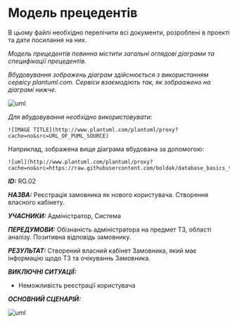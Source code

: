 # Модель прецедентів

В цьому файлі необхідно перелічити всі документи, розроблені в проекті та дати посилання на них.

*Модель прецедентів повинна містити загальні оглядові діаграми та специфікації прецедентів.*

*Вбудовування зображень діаграм здійснюється з використанням сервісу plantuml.com. Сервіси взаємодіють так, як зобраажено на діаграмі нижче.*

![uml](http://www.plantuml.com/plantuml/proxy?cache=no&src=https://raw.githubusercontent.com/boldak/database_basics_template/master/src/uml/example.puml)

*Для вбудовування необхідно використовувати:*
```
![IMAGE TITLE](http://www.plantuml.com/plantuml/proxy?cache=no&src=URL_OF_PUML_SOURCE)
```
Наприклад, зображена вище діаграма вбудована за допомогою:
```
![uml](http://www.plantuml.com/plantuml/proxy?cache=no&src=https://raw.githubusercontent.com/boldak/database_basics_template/master/src/uml/example.puml)
```
***ID:*** RG.02

***НАЗВА:*** Реєстрація замовника як нового користувача. Створення власного кабінету.

***УЧАСНИКИ:*** Адміністратор, Система

***ПЕРЕДУМОВИ:*** Обізнаність адміністратора на предмет ТЗ, області аналізу. Позитивна відповідь замовнику.

***РЕЗУЛЬТАТ:*** Створений власний кабінет Замовника, який має інформацію щодо ТЗ та очікуваннь Замовника.

***ВИКЛЮЧНІ СИТУАЦІЇ:***
 - Неможливість реєстрації користувача

***ОСНОВНИЙ СЦЕНАРІЙ:*** 

![uml](http://www.plantuml.com/plantuml/png/ZL9BIiDG59s_LRnna2wWdNGhWlK3QYIDimpo0N4WHgIa8mLTmQicjBPDieLpT-Iv3HOBqZhAk-VUyxdlPJWEZuFmzkhIH7X2YRKKgAMGH5A9uIH58t5aDbEcZnSej904IvucbfyQ3Lei9REUHqebaotvZaAvvnrPHV2XKlBOiHncwiJnrBBdBDkApYNZ02SJoixef5g5HSaUSmqCSxvrC2giuIAcUgLOhFDOIKvw9pXdNT6nm2VSGT4zo_Vn_3lREwQT0y664IfoMAgJcZf23RUfiL3M_nBl4-rPJ7TNwGqq4_LvfIYfdSg3HQks72bL02kLe4ZEXbfPXazuBEH-koD99GbVlSCtm8Tdczwa4DD-XdPJx3udyJzlOHpwDyO45sVdeJtr_N0K66j6roS_nP1d_eRV)

